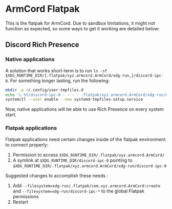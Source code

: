 # ArmCord Flatpak

This is the flatpak for ArmCord. Due to sandbox limitations, it might not function as expected, so some ways to get it working are detailed below:

## Discord Rich Presence
### Native applications
A solution that works short-term is to run `ln -sf $XDG_RUNTIME_DIR/{.flatpak/xyz.armcord.ArmCord/xdg-run,}/discord-ipc-0`. 
For something longer lasting, run the following:

```sh
mkdir -p ~/.config/user-tmpfiles.d
echo 'L %t/discord-ipc-0 - - - - .flatpak/xyz.armcord.ArmCord/xdg-run/discord-ipc-0' > ~/.config/user-tmpfiles.d/discord-rpc.conf
systemctl --user enable --now systemd-tmpfiles-setup.service
```
Now, native applications will be able to use Rich Presence on every system start.

### Flatpak applications
<!-- TAKEN FROM https://github.com/flathub/com.discordapp.Discord/wiki/Rich-Precense-(discord-rpc) -->

Flatpak applications need certain changes inside of the flatpak environment to connect properly:

1. Permission to access `$XDG_RUNTIME_DIR/.flatpak/xyz.armcord.ArmCord/`
2. A symlink at `$XDG_RUNTIME_DIR/discord-ipc-0` pointing to `$XDG_RUNTIME_DIR/.flatpak/xyz.armcord.ArmCord/xdg-run/discord-ipc-0`

Suggested changes to accomplish these needs :

1. Add `--filesystem=xdg-run/.flatpak/com.xyz.armcord.ArmCord:create` and `--filesystem=xdg-run/discord-ipc-*` to the global Flatpak permissions
2. Restart
